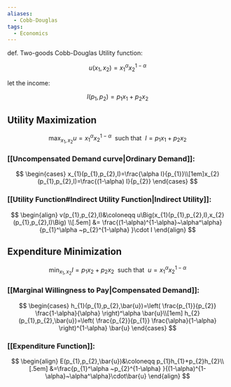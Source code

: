 ```yaml
---
aliases:
  - Cobb-Douglas
tags:
  - Economics
---
```

def. Two-goods Cobb-Douglas Utility function:

$$
u(x_{1},x_{2})=x_{1}^\alpha x_{2}^{1-\alpha} 
$$

let the income:

$$
I(p_{1},p_{2})=p_{1}x_{1}+p_{2}x_{2}
$$

## Utility Maximization

$$
\text{max}_{x_{1},x_{2}} u=x_{1}^\alpha x_{2}^{1-\alpha} ~\text{ such that }~ I=p_{1}x_{1}+p_{2}x_{2}
$$

### [[Uncompensated Demand curve|Ordinary Demand]]:

$$
\begin{cases}
x_{1}(p_{1},p_{2},I)=\frac{\alpha I}{p_{1}}\\[1em]x_{2}(p_{1},p_{2},I)=\frac{(1-\alpha) I}{p_{2}}
\end{cases}
$$

### [[Utility Function#Indirect Utility Function|Indirect Utility]]:

$$
\begin{align}
v(p_{1},p_{2},I)&\coloneqq u\Big(x_{1}(p_{1},p_{2},I),x_{2}(p_{1},p_{2},I)\Big) \\[.5em]
&= \frac{(1-\alpha)^{1-\alpha}~\alpha^\alpha}{p_{1}^\alpha ~p_{2}^{1-\alpha} }\cdot I
\end{align}
$$

## Expenditure Minimization

$$
\text{min}_{x_{1},x_{2}}I=p_{1}x_{2}+p_{2}x_{2} ~ \text{ such that }~ u=x_{1}^\alpha x_{2}^{1-\alpha}
$$

### [[Marginal Willingness to Pay|Compensated Demand]]:

$$
\begin{cases}
h_{1}(p_{1},p_{2},\bar{u})=\left( \frac{p_{1}}{p_{2}} \frac{1-\alpha}{\alpha}  \right)^\alpha \bar{u}\\[1em]
h_{2}(p_{1},p_{2},\bar{u})=\left( \frac{p_{2}}{p_{1}} \frac{\alpha}{1-\alpha}  \right)^{1-\alpha} \bar{u}
\end{cases}
$$

### [[Expenditure Function]]:

$$
\begin{align}
E(p_{1},p_{2},\bar{u})&\coloneqq p_{1}h_{1}+p_{2}h_{2}\\[.5em]
&=\frac{p_{1}^\alpha ~p_{2}^{1-\alpha} }{(1-\alpha)^{1-\alpha}~\alpha^\alpha}\cdot\bar{u}
\end{align}
$$
